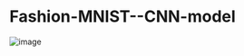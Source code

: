 # Fashion-MNIST--CNN-model
![image](https://github.com/user-attachments/assets/7d1b7883-edbd-4ce9-a6eb-2e9d7187fc95)
